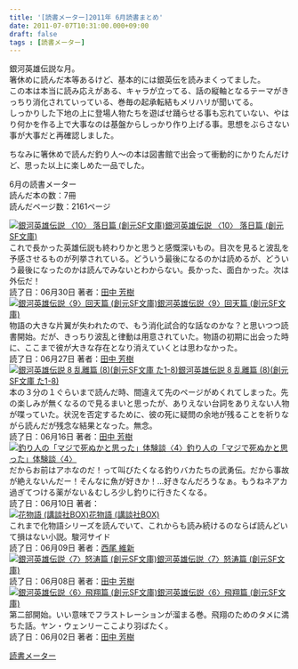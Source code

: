 ```yaml
---
title: '[読書メーター]2011年 6月読書まとめ'
date: 2011-07-07T10:31:00.000+09:00
draft: false
tags : [読書メーター]
---
```


銀河英雄伝説な月。  
箸休めに読んだ本等あるけど、基本的には銀英伝を読みまくってました。  
この本は本当に読み応えがある、キャラが立ってる、話の縦軸となるテーマがきっちり消化されていっている、巻毎の起承転結もメリハリが聞いてる。  
しっかりした下地の上に登場人物たちを遊ばせ踊らせる事も忘れていない、やはり何かを作る上で大事なのは基盤からしっかり作り上げる事。思想をぶらさない事が大事だと再確認しました。  
  
ちなみに箸休めで読んだ釣り人〜の本は図書館で出会って衝動的にかりたんだけど、思った以上に楽しめた一品でした。  
  
  
6月の読書メーター  
読んだ本の数：7冊  
読んだページ数：2161ページ  
  
[![銀河英雄伝説 〈10〉 落日篇 (創元SF文庫)](http://ecx.images-amazon.com/images/I/51X4XwXvuzL._SL75_.jpg)](http://book.akahoshitakuya.com/cmt/12046483 "銀河英雄伝説 〈10〉 落日篇 (創元SF文庫)")[銀河英雄伝説 〈10〉 落日篇 (創元SF文庫)](http://book.akahoshitakuya.com/cmt/12046483 "銀河英雄伝説 〈10〉 落日篇 (創元SF文庫)")  
これで長かった英雄伝説も終わりかと思うと感慨深いもの。目次を見ると波乱を予感させるものが列挙されている。どういう最後になるのかは読めるが、どういう最後になったのかは読んでみないとわからない。長かった、面白かった。次は外伝だ！  
読了日：06月30日 著者：[田中 芳樹](http://book.akahoshitakuya.com/s&q=%E7%94%B0%E4%B8%AD%20%E8%8A%B3%E6%A8%B9)  
[![銀河英雄伝説〈9〉回天篇 (創元SF文庫)](http://ecx.images-amazon.com/images/I/614om4SgEPL._SL75_.jpg)](http://book.akahoshitakuya.com/cmt/12046474 "銀河英雄伝説〈9〉回天篇 (創元SF文庫)")[銀河英雄伝説〈9〉回天篇 (創元SF文庫)](http://book.akahoshitakuya.com/cmt/12046474 "銀河英雄伝説〈9〉回天篇 (創元SF文庫)")  
物語の大きな片翼が失われたので、もう消化試合的な話なのかな？と思いつつ読書開始。だが、きっちり波乱と律動は用意されていた。物語の初期に出会った時に、ここまで彼が大きな存在となり消えていくとは思わなかった。  
読了日：06月27日 著者：[田中 芳樹](http://book.akahoshitakuya.com/s&q=%E7%94%B0%E4%B8%AD%20%E8%8A%B3%E6%A8%B9)  
[![銀河英雄伝説 8 乱離篇 (8)(創元SF文庫 た1-8)](http://ecx.images-amazon.com/images/I/51NciNtwS1L._SL75_.jpg)](http://book.akahoshitakuya.com/cmt/11743531 "銀河英雄伝説 8 乱離篇 (8)(創元SF文庫 た1-8)")[銀河英雄伝説 8 乱離篇 (8)(創元SF文庫 た1-8)](http://book.akahoshitakuya.com/cmt/11743531 "銀河英雄伝説 8 乱離篇 (8)(創元SF文庫 た1-8)")  
本の３分の１ぐらいまで読んだ時、間違えて先のページがめくれてしまった。先の楽しみが無くなるので見るまいと思ったが、ありえない台詞をありえない人物が喋っていた。状況を否定するために、彼の死に疑問の余地が残ることを祈りながら読んだが残念な結果となった。無念。  
読了日：06月16日 著者：[田中 芳樹](http://book.akahoshitakuya.com/s&q=%E7%94%B0%E4%B8%AD%20%E8%8A%B3%E6%A8%B9)  
[![釣り人の「マジで死ぬかと思った」体験談〈4〉](http://ecx.images-amazon.com/images/I/41U%2BimC4YbL._SL75_.jpg)](http://book.akahoshitakuya.com/cmt/11628086 "釣り人の「マジで死ぬかと思った」体験談〈4〉")[釣り人の「マジで死ぬかと思った」体験談〈4〉](http://book.akahoshitakuya.com/cmt/11628086 "釣り人の「マジで死ぬかと思った」体験談〈4〉")  
だからお前はアホなのだ！って叫びたくなる釣りバカたちの武勇伝。だから事故が絶えないんだー！そんなに魚が好きか！…好きなんだろうなぁ。もうねネアカ過ぎてつける薬がない＆むしろ少し釣りに行きたくなる。  
読了日：06月10日 著者：[](http://book.akahoshitakuya.com/s&q=)  
[![花物語 (講談社BOX)](http://ecx.images-amazon.com/images/I/51bATYmlpDL._SL75_.jpg)](http://book.akahoshitakuya.com/cmt/11628130 "花物語 (講談社BOX)")[花物語 (講談社BOX)](http://book.akahoshitakuya.com/cmt/11628130 "花物語 (講談社BOX)")  
これまで化物語シリーズを読んでいて、これからも読み続けるのならば読んどいて損はない小説。駿河サイド  
読了日：06月09日 著者：[西尾 維新](http://book.akahoshitakuya.com/s&q=%E8%A5%BF%E5%B0%BE%20%E7%B6%AD%E6%96%B0)  
[![銀河英雄伝説〈7〉怒涛篇 (創元SF文庫)](http://ecx.images-amazon.com/images/I/51QYb3o25HL._SL75_.jpg)](http://book.akahoshitakuya.com/b/4488725074 "銀河英雄伝説〈7〉怒涛篇 (創元SF文庫)")[銀河英雄伝説〈7〉怒涛篇 (創元SF文庫)](http://book.akahoshitakuya.com/b/4488725074 "銀河英雄伝説〈7〉怒涛篇 (創元SF文庫)")  
読了日：06月08日 著者：[田中 芳樹](http://book.akahoshitakuya.com/s&q=%E7%94%B0%E4%B8%AD%20%E8%8A%B3%E6%A8%B9)  
[![銀河英雄伝説〈6〉飛翔篇 (創元SF文庫)](http://ecx.images-amazon.com/images/I/51SNBjMJdIL._SL75_.jpg)](http://book.akahoshitakuya.com/cmt/11628004 "銀河英雄伝説〈6〉飛翔篇 (創元SF文庫)")[銀河英雄伝説〈6〉飛翔篇 (創元SF文庫)](http://book.akahoshitakuya.com/cmt/11628004 "銀河英雄伝説〈6〉飛翔篇 (創元SF文庫)")  
第二部開始。いい意味でフラストレーションが溜まる巻。飛翔のためのタメに満ちた話。ヤン・ウェンリーここより羽ばたく。  
読了日：06月02日 著者：[田中 芳樹](http://book.akahoshitakuya.com/s&q=%E7%94%B0%E4%B8%AD%20%E8%8A%B3%E6%A8%B9)  
  
[読書メーター](http://book.akahoshitakuya.com/)